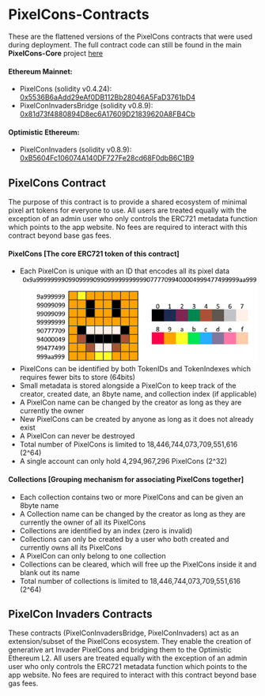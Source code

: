 # PixelCons-Contracts
These are the flattened versions of the PixelCons contracts that were used during deployment. The full contract code can still be found in the main **PixelCons-Core** project [here](https://github.com/PixelCons/PixelCons-Core)

#### Ethereum Mainnet:
- PixelCons (solidity v0.4.24): [0x5536B6aAdd29eAf0DB112Bb28046A5FaD3761bD4](https://etherscan.io/address/0x5536b6aadd29eaf0db112bb28046a5fad3761bd4)
- PixelConInvadersBridge (solidity v0.8.9): [0x81d73f4880894D8ec6A17609D21839620A8FB4Cb](https://etherscan.io/address/0x81d73f4880894D8ec6A17609D21839620A8FB4Cb)

#### Optimistic Ethereum:
- PixelConInvaders (solidity v0.8.9): [0xB5604Fc106074A140DF727Fe28cd68F0dbB6C1B9](https://optimistic.etherscan.io/address/0xB5604Fc106074A140DF727Fe28cd68F0dbB6C1B9)

## PixelCons Contract
The purpose of this contract is to provide a shared ecosystem of minimal pixel art tokens for everyone to use. All users are treated 
equally with the exception of an admin user who only controls the ERC721 metadata function which points to the app website. No fees are 
required to interact with this contract beyond base gas fees. 

#### PixelCons [The core ERC721 token of this contract]
- Each PixelCon is unique with an ID that encodes all its pixel data
![Encoding](encoding.png)
- PixelCons can be identified by both TokenIDs and TokenIndexes which requires fewer bits to store (64bits)
- Small metadata is stored alongside a PixelCon to keep track of the creator, created date, an 8byte name, and collection index (if applicable)
- A PixelCon name can be changed by the creator as long as they are currently the owner
- New PixelCons can be created by anyone as long as it does not already exist
- A PixelCon can never be destroyed
- Total number of PixelCons is limited to 18,446,744,073,709,551,616 (2^64)
- A single account can only hold 4,294,967,296 PixelCons (2^32)

#### Collections [Grouping mechanism for associating PixelCons together]
- Each collection contains two or more PixelCons and can be given an 8byte name
- A Collection name can be changed by the creator as long as they are currently the owner of all its PixelCons
- Collections are identified by an index (zero is invalid)
- Collections can only be created by a user who both created and currently owns all its PixelCons
- A PixelCon can only belong to one collection
- Collections can be cleared, which will free up the PixelCons inside it and blank out its name
- Total number of collections is limited to 18,446,744,073,709,551,616 (2^64)

## PixelCon Invaders Contracts
These contracts (PixelConInvadersBridge, PixelConInvaders) act as an extension/subset of the PixelCons ecosystem. They enable the creation of generative art Invader PixelCons and bridging them to the 
Optimistic Ethereum L2. All users are treated equally with the exception of an admin user who only controls the ERC721 metadata function which points to the 
app website. No fees are required to interact with this contract beyond base gas fees. 
